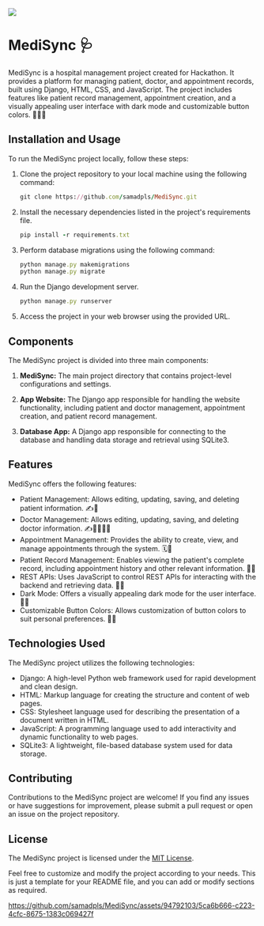 
<img src='https://img.freepik.com/free-psd/3d-illustration-doctor-placing-vaccine-injection_1419-2774.jpg'>

# MediSync 🩺
 

MediSync is a hospital management project created for Hackathon. It provides a platform for managing patient, doctor, and appointment records, built using Django, HTML, CSS, and JavaScript. The project includes features like patient record management, appointment creation, and a visually appealing user interface with dark mode and customizable button colors. 🏥📝⏰

## Installation and Usage

To run the MediSync project locally, follow these steps:

1. Clone the project repository to your local machine using the following command:
   ```ruby
   git clone https://github.com/samadpls/MediSync.git
   ```

2. Install the necessary dependencies listed in the project's requirements file.
   ```ruby
   pip install -r requirements.txt
   ```

3. Perform database migrations using the following command:
   ```ruby
   python manage.py makemigrations
   python manage.py migrate
   ```

4. Run the Django development server.
   ```ruby
   python manage.py runserver
   ```

5. Access the project in your web browser using the provided URL.

## Components

The MediSync project is divided into three main components:

1. **MediSync:** The main project directory that contains project-level configurations and settings.

2. **App Website:** The Django app responsible for handling the website functionality, including patient and doctor management, appointment creation, and patient record management.

3. **Database App:** A Django app responsible for connecting to the database and handling data storage and retrieval using SQLite3.

## Features

MediSync offers the following features:

- Patient Management: Allows editing, updating, saving, and deleting patient information. ✍️👥
- Doctor Management: Allows editing, updating, saving, and deleting doctor information. ✍️👩‍⚕️👨‍⚕️
- Appointment Management: Provides the ability to create, view, and manage appointments through the system. 🗓️👥
- Patient Record Management: Enables viewing the patient's complete record, including appointment history and other relevant information. 📄👥
- REST APIs: Uses JavaScript to control REST APIs for interacting with the backend and retrieving data. 🚀🔌
- Dark Mode: Offers a visually appealing dark mode for the user interface. 🌙🖤
- Customizable Button Colors: Allows customization of button colors to suit personal preferences. 🎨🔘

## Technologies Used

The MediSync project utilizes the following technologies:

- Django: A high-level Python web framework used for rapid development and clean design.
- HTML: Markup language for creating the structure and content of web pages.
- CSS: Stylesheet language used for describing the presentation of a document written in HTML.
- JavaScript: A programming language used to add interactivity and dynamic functionality to web pages.
- SQLite3: A lightweight, file-based database system used for data storage.

## Contributing

Contributions to the MediSync project are welcome! If you find any issues or have suggestions for improvement, please submit a pull request or open an issue on the project repository.

## License

The MediSync project is licensed under the [MIT License](LICENSE).

Feel free to customize and modify the project according to your needs. This is just a template for your README file, and you can add or modify sections as required.



https://github.com/samadpls/MediSync/assets/94792103/5ca6b666-c223-4cfc-8675-1383c069427f


